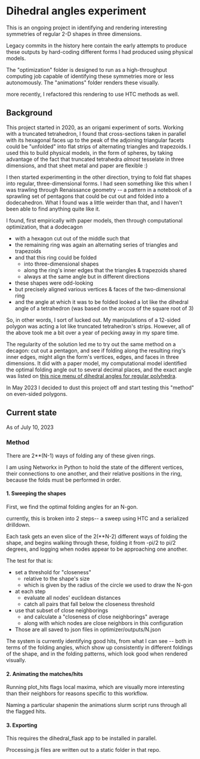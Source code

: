 # Dihedral angles experiment

This is an ongoing project in identifying and rendering interesting symmetries of regular 2-D shapes in three dimensions.

Legacy commits in the history here contain the early attempts to produce these outputs by hard-coding different forms I had produced using physical models.

The "optimization" folder is designed to run as a high-throughput computing job capable of identifying these symmetries more or less autonomously. The "animations" folder renders these visually.

more recently, I refactored this rendering to use HTC methods as well.

## Background 
This project started in 2020, as an origami experiment of sorts. Working with a truncated tetrahedron, I found that cross-sections taken in parallel with its hexagonal faces up to the peak of the adjoining triangular facets could be "unfolded" into flat strips of alternating triangles and trapezoids. I used this to build physical models, in the form of spheres, by taking advantage of the fact that truncated tetrahedra *almost* tesselate in three dimensions, and that sheet metal and paper are flexible :)

I then started experimenting in the other direction, trying to fold flat shapes into regular, three-dimensional forms. I had seen something like this when I was trawling through Renaissance geometry -- a pattern in a notebook of a sprawling set of pentagons that could be cut out and folded into a dodecahedron. What I found was a little weirder than that, and I haven't been able to find anything quite like it.

I found, first empirically with paper models, then through computational optimization, that a dodecagon

* with a hexagon cut out of the middle such that
* the remaining ring was again an alternating series of triangles and trapezoids
* and that this ring could be folded
	* into three-dimensional shapes
	* along the ring's inner edges that the triangles & trapezoids shared
	* always at the same angle but in different directions
* these shapes were odd-looking
* but precisely aligned various vertices & faces of the two-dimensional ring
* and the angle at which it was to be folded looked a lot like the dihedral angle of a tetrahedron (was based on the arccos of the square root of 3)
	
So, in other words, I sort of lucked out. My manipulations of a 12-sided polygon was acting a lot like truncated tetrahedron's strips. However, all of the above took me a bit over a year of pecking away in my spare time.

The regularity of the solution led me to try out the same method on a decagon: cut out a pentagon, and see if folding along the resulting ring's inner edges, might align the form's vertices, edges, and faces in three dimensions. It did with a paper model, my computational model identified the optimal folding angle out to several decimal places, and the exact angle was listed on [this nice menu of dihedral angles for regular polyhedra](https://en.wikipedia.org/wiki/Table_of_polyhedron_dihedral_angles).

In May 2023 I decided to dust this project off and start testing this "method" on even-sided polygons.

## Current state

As of July 10, 2023

### Method

There are 2**(N-1) ways of folding any of these given rings.

I am using Networkx in Python to hold the state of the different vertices, their connections to one another, and their relative positions in the ring, because the folds must be performed in order.

#### 1. Sweeping the shapes

First, we find the optimal folding angles for an N-gon.

currently, this is broken into 2 steps-- a sweep using HTC and a serialized drilldown.

Each task gets an even slice of the 2(**N-2) different ways of folding the shape, and begins walking through these, folding it from -pi/2 to pi/2 degrees, and logging when nodes appear to be approaching one another.

The test for that is:

* set a threshold for "closeness"
	* relative to the shape's size
	* which is given by the radius of the circle we used to draw the N-gon
* at each step
	* evaluate all nodes' euclidean distances
	* catch all pairs that fall below the closeness threshold
* use that subset of close neighborings
	* and calculate a "closeness of close neighborings" average
	* along with which nodes are close neighbors in this configuration
* Those are all saved to json files in optimizer/outputs/N.json

The system is currently identifying good hits, from what I can see -- both in terms of the folding angles, which show up consistently in different foldings of the shape, and in the folding patterns, which look good when rendered visually.

#### 2. Animating the matches/hits

Running plot_hits flags local maxima, which are visually more interesting than their neighbors for reasons specific to this workflow.

Naming a particular shapenin the animations slurm script runs through all the flagged hits.
#### 3. Exporting

This requires the dihedral_flask app to be installed in parallel.

Processing.js files are written out to a static folder in that repo.